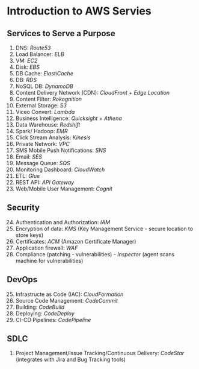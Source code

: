 # Introduction to AWS Servies #
## Services to Serve a Purpose ##
1. DNS: *Route53*
2. Load Balancer: *ELB*
3. VM: *EC2*
4. Disk: *EBS*
5. DB Cache: *ElastiCache*
6. DB: *RDS*
7. NoSQL DB: *DynamoDB*
8. Content Delivery Network (CDN): *CloudFront* + *Edge Location*
9. Content Filter: *Rokognition*
10. External Storage: *S3*
11. Viceo Convert: *Lambda*
12. Business Intelligence: *Quicksight* + *Athena*
13. Data Warehouse: *Redshift*
14. Spark/ Hadoop: *EMR*
15. Click Stream Analysis: *Kinesis*
16. Private Network: *VPC*
17. SMS Mobile Push Notifications: *SNS*
18. Email: *SES*
19. Message Queue: *SQS*
20. Monitoring Dashboard: *CloudWatch*
21. ETL: *Glue*
22. REST API: *API Gateway*
23. Web/Mobile User Management: *Cognit*

## Security ##
24. Authentication and Authorization: *IAM*
25. Encryption of data: *KMS* (Key Management Service - secure location to store keys)
26. Certificates: *ACM* (Amazon Certificate Manager)
27. Application firewall: *WAF*
28. Compliance (patching - vulnerabilities) - *Inspector* (agent scans machine for vulnerabilities)

## DevOps ##
25. Infrastructe as Code (IAC): *CloudFormation*
26. Source Code Management: *CodeCommit*
27. Building: *CodeBuild*
28. Deploying: *CodeDeploy*
29. CI-CD Pipelines: *CodePipeline*

## SDLC ##
1. Project Management/Issue Tracking/Continuous Delivery: *CodeStar* (integrates with Jira and Bug Tracking tools)